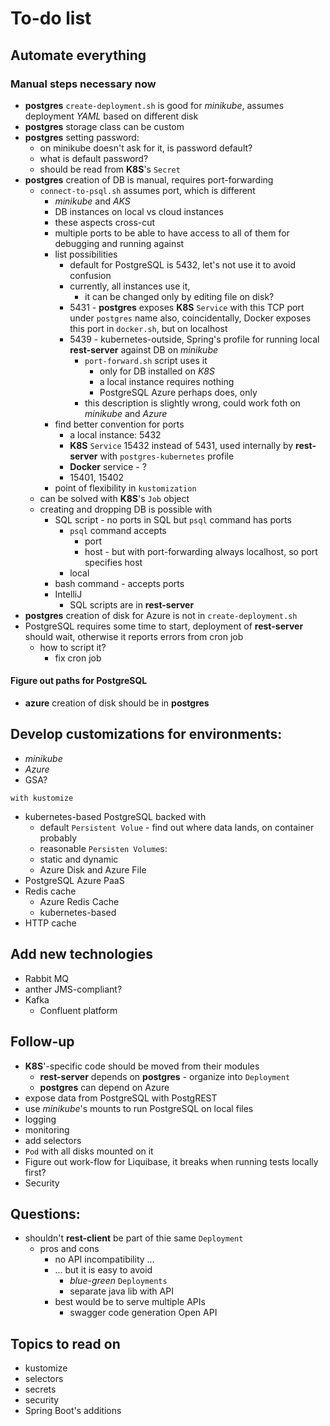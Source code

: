 # To-do list

## Automate everything

### Manual steps necessary now

* __postgres__ `create-deployment.sh` is good for _minikube_, 
  assumes deployment _YAML_ based on different disk
* __postgres__ storage class can be custom
* __postgres__ setting password:
  * on minikube doesn't ask for it, is password default?
  * what is default password?
  * should be read from **K8S**'s `Secret`
* __postgres__ creation of DB is manual, requires port-forwarding
  * `connect-to-psql.sh` assumes port, which is different
    * _minikube_ and _AKS_
    * DB instances on local vs cloud instances
    * these aspects cross-cut
    * multiple ports to be able to have access to all of them 
      for debugging and running against
    * list possibilities
      * default for PostgreSQL is 5432, let's not use it to avoid confusion
      * currently, all instances use it, 
        * it can be changed only by editing file on disk? 
      * 5431 - __postgres__ exposes **K8S** `Service` with this TCP port under `postgres` name
        also, coincidentally, Docker exposes this port in `docker.sh`, but on localhost
      * 5439 - kubernetes-outside, Spring's profile for running 
        local __rest-server__ against DB on _minikube_
        * `port-forward.sh` script uses it
            * only for DB installed on *K8S*
            * a local instance requires nothing
            * PostgreSQL Azure perhaps does, only   
        * this description is slightly wrong, could work foth on _minikube_ and _Azure_
    * find better convention for ports
      * a local instance: 5432
      * **K8S** `Service` 15432 instead of 5431, used internally by __rest-server__ 
        with `postgres-kubernetes` profile
      * **Docker** service - ?  
      * 15401, 15402
    * point of flexibility in `kustomization`
  * can be solved with **K8S**'s `Job` object
  * creating and dropping DB is possible with 
    * SQL script - no ports in SQL but `psql` command has ports
      * `psql` command accepts
        * port
        * host - but with port-forwarding always localhost, so port specifies host
      * local   
    * bash command - accepts ports
    * IntelliJ
        * SQL scripts are in __rest-server__
* __postgres__ creation of disk for Azure is not 
  in `create-deployment.sh`
* PostgreSQL requires some time to start, deployment of __rest-server__ should wait, 
    otherwise it reports errors from cron job
  * how to script it?
    * fix cron job

#### Figure out paths for PostgreSQL

* __azure__ creation of disk should be in __postgres__

## Develop customizations for environments:

* _minikube_
* _Azure_
* GSA?

`with kustomize`

* kubernetes-based PostgreSQL backed with
    * default `Persistent Volue` - find out where data lands, on container probably
    * reasonable `Persisten Volume`s:
    * static and dynamic
    * Azure Disk and Azure File
* PostgreSQL Azure PaaS
* Redis cache  
    * Azure Redis Cache
    * kubernetes-based
* HTTP cache

## Add new technologies

* Rabbit MQ
* anther JMS-compliant?
* Kafka
    * Confluent platform

## Follow-up

* **K8S**'-specific code should be moved from their modules
  * __rest-server__ depends on __postgres__ - organize into `Deployment`
  * __postgres__ can depend on Azure
* expose data from PostgreSQL with PostgREST
* use _minikube_'s mounts to run PostgreSQL on local files
* logging
* monitoring
* add selectors
* `Pod` with all disks mounted on it 
* Figure out work-flow for Liquibase, it breaks when running tests locally first?
* Security

## Questions: 
* shouldn't __rest-client__ be part of thie same `Deployment`
  * pros and cons
    * no API incompatibility ...
    * ... but it is easy to avoid
      * _blue-green_ `Deployments` 
      * separate java lib with API
    * best would be to serve multiple APIs
        * swagger code generation Open API

## Topics to read on

* kustomize
* selectors
* secrets
* security
* Spring Boot's additions